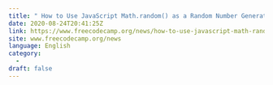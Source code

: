 ```yaml
---
title: " How to Use JavaScript Math.random() as a Random Number Generator "
date: 2020-08-24T20:41:25Z
link: https://www.freecodecamp.org/news/how-to-use-javascript-math-random-as-a-random-number-generator/?utm_medium=RSS&utm_source=news.12bit.vn
site: www.freecodecamp.org/news
language: English
category:
  -   
draft: false
---
```

